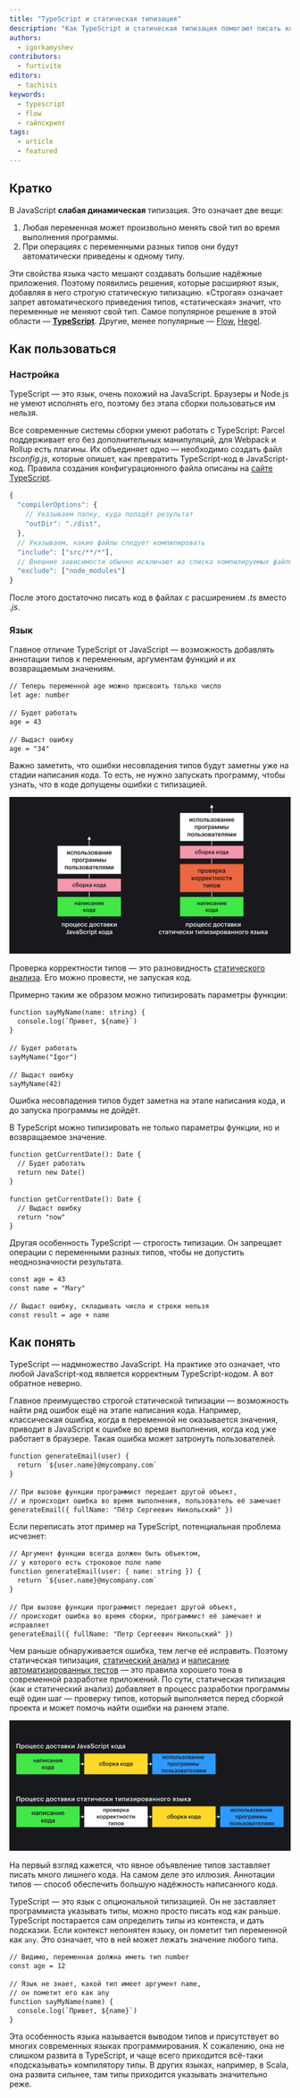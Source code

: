 ```yaml
---
title: "TypeScript и статическая типизация"
description: "Как TypeScript и статическая типизация помогают писать код"
authors:
  - igorkamyshev
contributors:
  - furtivite
editors:
  - tachisis
keywords:
  - typescript
  - flow
  - тайпскрипт
tags:
  - article
  - featured
---
```

## Кратко

В JavaScript **слабая динамическая** типизация. Это означает две вещи:

1. Любая переменная может произвольно менять свой тип во время выполнения программы.
2. При операциях с переменными разных типов они будут автоматически приведены к одному типу.

Эти свойства языка часто мешают создавать большие надёжные приложения. Поэтому появились решения, которые расширяют язык, добавляя в него строгую статическую типизацию. «Строгая» означает запрет автоматического приведения типов, «статическая» значит, что переменные не меняют свой тип. Самое популярное решение в этой области — [**TypeScript**](https://www.typescriptlang.org/). Другие, менее популярные — [Flow](https://flow.org/), [Hegel](https://hegel.js.org/).

## Как пользоваться

### Настройка

TypeScript — это язык, очень похожий на JavaScript. Браузеры и Node.js не умеют исполнять его, поэтому без этапа сборки пользоваться им нельзя.

Все современные системы сборки умеют работать с TypeScript: Parcel поддерживает его без дополнительных манипуляций, для Webpack и Rollup есть плагины. Их объединяет одно — необходимо создать файл _tsconfig.js_, которые опишет, как превратить TypeScript-код в JavaScript-код. Правила создания конфигурационного файла описаны на [сайте TypeScript](https://www.typescriptlang.org/docs/handbook/tsconfig-json.html).

```js
{
  "compilerOptions": {
    // Указываем папку, куда попадёт результат
    "outDir": "./dist",
  },
  // Указываем, какие файлы следует компилировать
  "include": ["src/**/*"],
  // Внешние зависимости обычно исключают из списка компилируемых файлов
  "exclude": ["node_modules"]
}
```

После этого достаточно писать код в файлах с расширением _.ts_ вместо _.js_.

### Язык

Главное отличие TypeScript от JavaScript — возможность добавлять аннотации типов к переменным, аргументам функций и их возвращаемым значениям.

```tsx
// Теперь переменной age можно присвоить только число
let age: number

// Будет работать
age = 43

// Выдаст ошибку
age = "34"
```

Важно заметить, что ошибки несовпадения типов будут заметны уже на стадии написания кода. То есть, не нужно запускать программу, чтобы узнать, что в коде допущены ошибки с типизацией.

![Сравнение процесса доставки в JS и TS](images/compare.png)

Проверка корректности типов — это разновидность [статического анализа](/tools/static-analysis/). Его можно провести, не запуская код.

Примерно таким же образом можно типизировать параметры функции:

```tsx
function sayMyName(name: string) {
  console.log(`Привет, ${name}`)
}

// Будет работать
sayMyName("Igor")

// Выдаст ошибку
sayMyName(42)
```

Ошибка несовпадения типов будет заметна на этапе написания кода, и до запуска программы не дойдёт.

В TypeScript можно типизировать не только параметры функции, но и возвращаемое значение.

```tsx
function getCurrentDate(): Date {
  // Будет работать
  return new Date()
}

function getCurrentDate(): Date {
  // Выдаст ошибку
  return "now"
}
```

Другая особенность TypeScript — строгость типизации. Он запрещает операции с переменными разных типов, чтобы не допустить неоднозначности результата.

```tsx
const age = 43
const name = "Mary"

// Выдаст ошибку, складывать числа и строки нельзя
const result = age + name
```

## Как понять

TypeScript — надмножество JavaScript. На практике это означает, что любой JavaScript-код является корректным TypeScript-кодом. А вот обратное неверно.

Главное преимущество строгой статической типизации — возможность найти ряд ошибок ещё на этапе написания кода. Например, классическая ошибка, когда в переменной не оказывается значения, приводит в JavaScript к ошибке во время выполнения, когда код уже работает в браузере. Такая ошибка может затронуть пользователей.

```tsx
function generateEmail(user) {
  return `${user.name}@mycompany.com`
}

// При вызове функции программист передает другой объект,
// и происходит ошибка во время выполнения, пользователь её замечает
generateEmail({ fullName: "Пётр Сергеевич Никольский" })
```

Если переписать этот пример на TypeScript, потенциальная проблема исчезнет:

```tsx
// Аргумент функции всегда должен быть объектом,
// у которого есть строковое поле name
function generateEmail(user: { name: string }) {
  return `${user.name}@mycompany.com`
}

// При вызове функции программист передает другой объект,
// происходит ошибка во время сборки, программист её замечает и исправляет
generateEmail({ fullName: "Петр Сергеевич Никольский" })
```

Чем раньше обнаруживается ошибка, тем легче её исправить. Поэтому статическая типизация, [статический анализ](/tools/static-analysis) и [написание автоматизированных тестов](/js/how-to-test-and-why) — это правила хорошего тона в современной разработке приложений. По сути, статическая типизация (как и статический анализ) добавляет в процесс разработки программы ещё один шаг — проверку типов, который выполняется перед сборкой проекта и может помочь найти ошибки на раннем этапе.

![Сравнение этапов доставки приложения без TypeScript и с ним](images/extra-step.png)

На первый взгляд кажется, что явное объявление типов заставляет писать много лишнего кода. На самом деле это иллюзия. Аннотации типов — способ обеспечить большую надёжность написанного кода.

TypeScript — это язык с опциональной типизацией. Он не заставляет программиста указывать типы, можно просто писать код как раньше. TypeScript постарается сам определить типы из контекста, и дать подсказки. Если контекст непонятен языку, он пометит тип переменной как `any`. Это означает, что в ней может лежать значение любого типа.

```tsx
// Видимо, переменная должна иметь тип number
const age = 12

// Язык не знает, какой тип имеет аргумент name,
// он пометит его как any
function sayMyName(name) {
  console.log(`Привет, ${name}`)
}
```

Эта особенность языка называется выводом типов и присутствует во многих современных языках программирования. К сожалению, она не слишком развита в TypeScript, и чаще всего приходится всё-таки «подсказывать» компилятору типы. В других языках, например, в Scala, она развита сильнее, там типы приходится указывать значительно реже.
